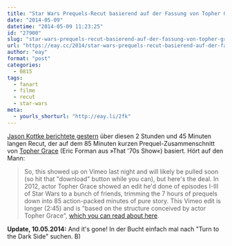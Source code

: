 ```yaml
---
title: "Star Wars Prequels-Recut basierend auf der Fassung von Topher Grace"
date: "2014-05-09"
datetime: "2014-05-09 11:23:25"
id: "27900"
slug: "star-wars-prequels-recut-basierend-auf-der-fassung-von-topher-grace"
url: "https://eay.cc/2014/star-wars-prequels-recut-basierend-auf-der-fassung-von-topher-grace/"
author: "eay"
format: "post"
categories:
  - 0815
tags:
  - fanart
  - filme
  - recut
  - star-wars
meta:
  - yourls_shorturl: "http://eay.li/2fk"
---
```


[Jason Kottke berichtete gestern](http://kottke.org/14/05/star-wars-prequels-recut) über diesen 2 Stunden und 45 Minuten langen Recut, der auf dem 85 Minuten kurzen Prequel-Zusammenschnitt von [Topher Grace](http://www.imdb.com/name/nm0333410/) (Eric Forman aus »That '70s Show«) basiert. Hört auf den Mann:

> So, this showed up on Vimeo last night and will likely be pulled soon (so hit that "download" button while you can), but here's the deal. In 2012, actor Topher Grace showed an edit he'd done of episodes I-III of Star Wars to a bunch of friends, trimming the 7 hours of prequels down into 85 action-packed minutes of pure story. This Vimeo edit is longer (2:45) and is "based on the structure conceived by actor Topher Grace", [which you can read about here](http://www.slashfilm.com/topher-grace-edited-star-wars-prequels-85minute-movie/).

**Update, 10.05.2014:** And it's gone! In der Bucht einfach mal nach "Turn to the Dark Side" suchen. B)
